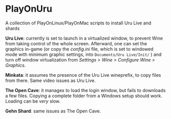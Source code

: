 # PlayOnUru
A collection of PlayOnLinux/PlayOnMac scripts to install Uru Live and shards

<b>Uru Live</b>: currently is set to launch in a virtualized window, to prevent Wine from taking control of the whole screen. Afterward, one can set the graphics in-game (or copy the <i>config.ini</i> file, which is set to windowed mode with minimum graphic settings, into <code>Documents/Uru Live/Init/</code> ) and turn off window virtualization from <i>Settings</i> > <i>Wine</i> > <i>Configure Wine</i> > <i>Graphics</i>.

<b>Minkata</b>: it assumes the presence of the Uru Live wineprefix, to copy files from there. Same video issues as Uru Live.

<b>The Open Cave</b>: it manages to load the login window, but fails to downloads a few files. Copying a complete folder from a Windows setup should work. Loading can be <i>very</i> slow.

<b>Gehn Shard</b>: same issues as The Open Cave.
